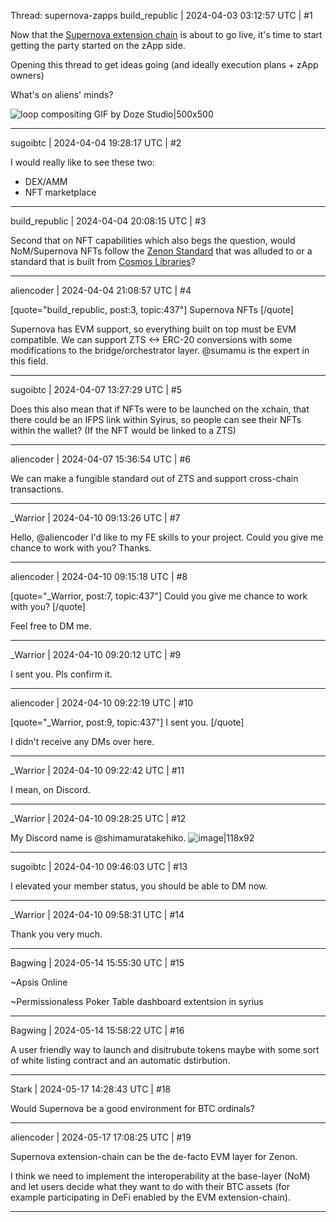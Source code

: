 Thread: supernova-zapps
build_republic | 2024-04-03 03:12:57 UTC | #1

Now that the [Supernova extension chain](https://forum.hypercore.one/t/extension-chains/52/42?u=build_republic) is about to go live, it's time to start getting the party started on the zApp side.  

Opening this thread to get ideas going (and ideally execution plans + zApp owners)

What's on aliens' minds?

![loop compositing GIF by Doze Studio|500x500](upload://npRIUghwIHrgPCxpCIAmwm4qTuI.webp)

-------------------------

sugoibtc | 2024-04-04 19:28:17 UTC | #2

I would really like to see these two:

- DEX/AMM
- NFT marketplace

-------------------------

build_republic | 2024-04-04 20:08:15 UTC | #3

Second that on NFT capabilities which also begs the question, would NoM/Supernova NFTs follow the [Zenon Standard](https://medium.com/@zenon.network/the-new-nft-standard-when-cryptography-meets-steganography-9e356007dcaa) that was alluded to or a standard that is built from [Cosmos Libraries](https://cosmos.network/interoperable-nfts/)?

-------------------------

aliencoder | 2024-04-04 21:08:57 UTC | #4

[quote="build_republic, post:3, topic:437"]
Supernova NFTs
[/quote]

Supernova has EVM support, so everything built on top must be EVM compatible. We can support ZTS <-> ERC-20 conversions with some modifications to the bridge/orchestrator layer. @sumamu is the expert in this field.

-------------------------

sugoibtc | 2024-04-07 13:27:29 UTC | #5

Does this also mean that if NFTs were to be launched on the xchain, that there could be an IFPS link within Syirus, so people can see their NFTs within the wallet? (If the NFT would be linked to a ZTS)

-------------------------

aliencoder | 2024-04-07 15:36:54 UTC | #6

We can make a fungible standard out of ZTS and support cross-chain transactions.

-------------------------

_Warrior | 2024-04-10 09:13:26 UTC | #7

Hello, @aliencoder 
I'd like to my FE skills to your project.
Could you give me chance to work with you?
Thanks.

-------------------------

aliencoder | 2024-04-10 09:15:18 UTC | #8

[quote="_Warrior, post:7, topic:437"]
Could you give me chance to work with you?
[/quote]

Feel free to DM me.

-------------------------

_Warrior | 2024-04-10 09:20:12 UTC | #9

I sent you.
Pls confirm it.

-------------------------

aliencoder | 2024-04-10 09:22:19 UTC | #10

[quote="_Warrior, post:9, topic:437"]
I sent you.
[/quote]

I didn't receive any DMs over here.

-------------------------

_Warrior | 2024-04-10 09:22:42 UTC | #11

I mean, on Discord.

-------------------------

_Warrior | 2024-04-10 09:28:25 UTC | #12

My Discord name is @shimamuratakehiko.
![image|118x92](upload://jgdPMhmjl8EKELW4nSmtVtWivLP.png)

-------------------------

sugoibtc | 2024-04-10 09:46:03 UTC | #13

I elevated your member status, you should be able to DM now.

-------------------------

_Warrior | 2024-04-10 09:58:31 UTC | #14

Thank you very much.

-------------------------

Bagwing | 2024-05-14 15:55:30 UTC | #15

~Apsis Online

~Permissionaless Poker Table dashboard extentsion in syrius

-------------------------

Bagwing | 2024-05-14 15:58:22 UTC | #16

A user friendly way  to launch and disitrubute tokens  maybe with some sort of white listing contract and an automatic dstirbution.

-------------------------

Stark | 2024-05-17 14:28:43 UTC | #18

Would Supernova be a good environment for BTC ordinals?

-------------------------

aliencoder | 2024-05-17 17:08:25 UTC | #19

Supernova  extension-chain can be the de-facto EVM layer for Zenon. 

I think we need to implement the interoperability at the base-layer (NoM) and let users decide what they want to do with their BTC assets (for example participating in DeFi enabled by the EVM extension-chain).

-------------------------

